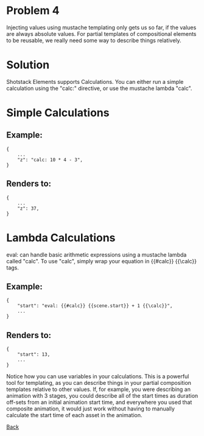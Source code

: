 # Problem 4

Injecting values using mustache templating only gets us so far, if the values are always absolute values.  For partial templates of compositional elements to be reusable, we really need some way to describe things relatively.


# Solution

Shotstack Elements supports Calculations.  You can either run a simple calculation using the "calc:" directive, or use the mustache lambda "calc".


# Simple Calculations

## Example:

    {
        ...
        "z": "calc: 10 * 4 - 3",
    }

## Renders to:

    {
        ...
        "z": 37,
    }


# Lambda Calculations

eval: can handle basic arithmetic expressions using a mustache lambda called "calc".  To use "calc", simply wrap your equation in {{#calc}} {{\calc}} tags.

## Example:

    {
        "start": "eval: {{#calc}} {{scene.start}} + 1 {{\calc}}",
        ...
    }

## Renders to:

    {
        "start": 13,
        ...
    }

Notice how you can use variables in your calculations.  This is a powerful tool for templating, as you can describe things in your partial composition templates relative to other values.  If, for example, you were describing an animation with 3 stages, you could describe all of the start times as duration off-sets from an initial animation start time, and everywhere you used that composite animation, it would just work without having to manually calculate the start time of each asset in the animation.


[Back](https://github.com/CobaltBlueDW/ShotstackElements)